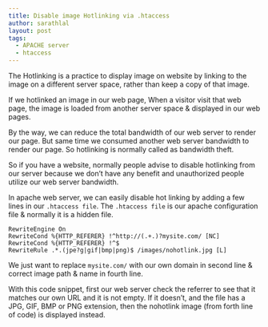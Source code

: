 ```yaml
---
title: Disable image Hotlinking via .htaccess
author: sarathlal
layout: post
tags:
  - APACHE server
  - htaccess
---
```

The Hotlinking is a practice to display image on website by linking to the image on a different server space, rather than keep a copy of that image.

If we hotlinked an image in our web page, When a visitor visit that web page, the image is loaded from another server space & displayed in our web pages.

By the way, we can reduce the total bandwidth of our web server to render our page. But same time we consumed another web server bandwidth to render our page. So hotlinking is normally called as bandwidth theft.

So if you have a website, normally people advise to disable hotlinking from our server because we don&#8217;t have any benefit and unauthorized people utilize our web server bandwidth.

In apache web server, we can easily disable hot linking by adding a few lines in our `.htaccess file`. The `.htaccess file` is our apache configuration file & normally it is a hidden file.

	RewriteEngine On
	RewriteCond %{HTTP_REFERER} !^http://(.+.)?mysite.com/ [NC]
	RewriteCond %{HTTP_REFERER} !^$
	RewriteRule .*.(jpe?g|gif|bmp|png)$ /images/nohotlink.jpg [L]

We just want to replace `mysite.com/` with our own domain in second line & correct image path & name in fourth line.

With this code snippet, first our web server check the referrer to see that it matches our own URL and it is not empty. If it doesn&rsquo;t, and the file has a JPG, GIF, BMP or PNG extension, then the nohotlink image (from forth line of code) is displayed instead.
